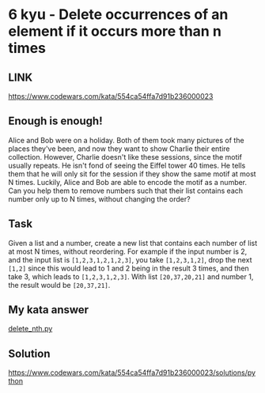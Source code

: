 # 6 kyu - Delete occurrences of an element if it occurs more than n times
## LINK
https://www.codewars.com/kata/554ca54ffa7d91b236000023

## Enough is enough!
Alice and Bob were on a holiday. Both of them took many pictures of the places they've been, and now they want to show Charlie their entire collection. However, Charlie doesn't like these sessions, since the motif usually repeats. He isn't fond of seeing the Eiffel tower 40 times.
He tells them that he will only sit for the session if they show the same motif at most N times. Luckily, Alice and Bob are able to encode the motif as a number. Can you help them to remove numbers such that their list contains each number only up to N times, without changing the order?

## Task
Given a list and a number, create a new list that contains each number of list at most N times, without reordering.
For example if the input number is 2, and the input list is ```[1,2,3,1,2,1,2,3]```, you take ```[1,2,3,1,2]```, drop the next ```[1,2]``` since this would lead to 1 and 2 being in the result 3 times, and then take 3, which leads to ```[1,2,3,1,2,3]```.
With list ```[20,37,20,21]``` and number 1, the result would be ```[20,37,21]```.

## My kata answer

[delete_nth.py](/python/6%20kyu/Delete%20occurrences%20of%20an%20element%20if%20it%20occurs%20more%20than%20n%20times/delete_nth.py)

## Solution

https://www.codewars.com/kata/554ca54ffa7d91b236000023/solutions/python